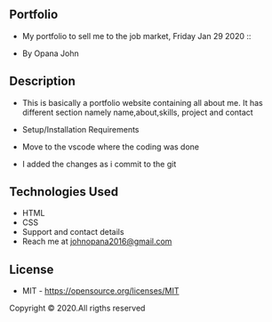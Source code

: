 ## Portfolio

- My portfolio to sell me to the job market, Friday Jan 29 2020 ::

- By Opana John

## Description

- This is basically a portfolio website containing all about me. It has different section namely name,about,skills, project and contact

- Setup/Installation Requirements
- Move to the vscode where the coding was done
- I added the changes as i commit to the git

## Technologies Used
- HTML
- CSS
- Support and contact details
- Reach me at johnopana2016@gmail.com

## License
- MIT - https://opensource.org/licenses/MIT

Copyright © 2020.All rigths reserved
